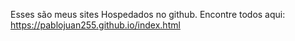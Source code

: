 Esses são meus sites Hospedados no github.
Encontre todos aqui: https://pablojuan255.github.io/index.html
